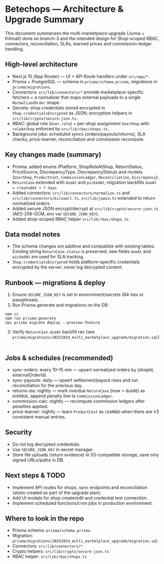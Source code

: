 # Betechops — Architecture & Upgrade Summary

This document summarizes the multi-marketplace upgrade (Jumia + Kilimall) done on branch-3 and the intended design for Shop-scoped RBAC, connectors, reconciliation, SLAs, learned prices and commission-ledger handling.

## High-level architecture
- Next.js 15 (App Router) — UI + API Route handlers under `src/app/*`.
- Prisma + PostgreSQL — schema in `prisma/schema.prisma`, migrations in `prisma/migrations`.
- Connectors: `src/lib/connectors/*` provide marketplace-specific fetchers + a normalizer that maps external payloads to a single `NormalizedOrder` shape.
- Secrets: shop credentials stored encrypted in `Shop.credentialsEncrypted` as JSON; encryption helpers in `src/lib/crypto/secure-json.ts`.
- RBAC: global role (`User.role`) + per-shop assignment `UserShop` with `roleAtShop` enforced by `src/lib/rbac/shops.ts`.
- Background jobs: scheduled syncs (orders/payouts/returns), SLA checks, price-learner, reconciliation and commission recompute.

## Key changes made (summary)
- Prisma: added enums (Platform, ShopRoleAtShop, ReturnStatus, PriceSource, DiscrepancyType, DiscrepancyStatus) and models (`UserShop`, `ProductCost`, `CommissionLedger`, `Reconciliation`, `Discrepancy`).
- `ReturnCase` extended with `dueAt` and `pickedAt`; migration backfills `dueAt = createdAt + 7 days`.
- Added connectors: `src/lib/connectors/normalize.ts` and `src/lib/connectors/kilimall.ts`. `src/lib/jumia.ts` extended to return normalized orders.
- Added secure JSON encrypt/decrypt at `src/lib/crypto/secure-json.ts` (AES-256-GCM, env var `SECURE_JSON_KEY`).
- Added shop-scoped RBAC helper `src/lib/rbac/shops.ts`.

## Data model notes
- The schema changes are additive and compatible with existing tables. Existing string `ReturnCase.status` is preserved; new fields `dueAt` and `pickedAt` are used for SLA tracking.
- `Shop.credentialsEncrypted` holds platform-specific credentials encrypted by the server; never log decrypted content.

## Runbook — migrations & deploy
1. Ensure `SECURE_JSON_KEY` is set in environment/secrets (64-hex or passphrase).
2. Run Prisma generate and migrations on the DB:

```pwsh
npm ci
npm run prisma:generate
npx prisma migrate deploy --preview-feature
```

3. Verify `ReturnCase.dueAt` backfill ran (see `prisma/migrations/20251024_multi_marketplace_upgrade/migration.sql`).

## Jobs & schedules (recommended)
- sync-orders: every 10–15 min — upsert normalized orders by (shopId, externalOrderId).
- sync-payouts: daily — upsert settlement/payout rows and run reconciliation for the previous day.
- returns-sla: nightly — mark overdue `ReturnCase` (now > dueAt) as `OVERDUE`, append penalty line to `CommissionLedger`.
- commission-calc: nightly — recompute commission ledgers after penalties applied.
- price-learner: nightly — learn `ProductCost` as `LEARNED` when there are ≥3 consistent manual entries.

## Security
- Do not log decrypted credentials.
- Use `SECURE_JSON_KEY` in secret manager.
- Store file uploads (return evidence) in S3-compatible storage; save only signed URLs/paths in DB.

## Next steps & TODO
- Implement API routes for shops, sync endpoints and reconciliation (stubs created as part of the upgrade plan).
- Add UI modals for shop create/edit and credential test connection.
- Implement scheduled functions/cron jobs in production environment.

## Where to look in the repo
- Prisma schema: `prisma/schema.prisma`
- Migration: `prisma/migrations/20251024_multi_marketplace_upgrade/migration.sql`
- Connectors: `src/lib/connectors/*`
- Crypto helpers: `src/lib/crypto/secure-json.ts`
- RBAC helper: `src/lib/rbac/shops.ts`
